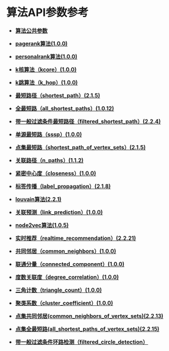 # 算法API参数参考<a name="ges_03_0075"></a>

-   **[算法公共参数](算法公共参数.md)**  

-   **[pagerank算法\(1.0.0\)](pagerank算法(1-0-0).md)**  

-   **[personalrank算法\(1.0.0\)](personalrank算法(1-0-0).md)**  

-   **[k核算法（kcore）\(1.0.0\)](k核算法（kcore）(1-0-0).md)**  

-   **[k跳算法（k\_hop）\(1.0.0\)](k跳算法（k_hop）(1-0-0).md)**  

-   **[最短路径（shortest\_path）\(2.1.5\)](最短路径（shortest_path）(2-1-5).md)**  

-   **[全最短路（all\_shortest\_paths）\(1.0.12\)](全最短路（all_shortest_paths）(1-0-12).md)**  

-   **[带一般过滤条件最短路径（filtered\_shortest\_path）\(2.2.4\)](带一般过滤条件最短路径（filtered_shortest_path）(2-2-4).md)**  

-   **[单源最短路（sssp）\(1.0.0\)](单源最短路（sssp）(1-0-0).md)**  

-   **[点集最短路（shortest\_path\_of\_vertex\_sets）\(2.1.5\)](点集最短路（shortest_path_of_vertex_sets）(2-1-5).md)**  

-   **[关联路径（n\_paths）\(1.1.2\)](关联路径（n_paths）(1-1-2).md)**  

-   **[紧密中心度（closeness）\(1.0.0\)](紧密中心度（closeness）(1-0-0).md)**  

-   **[标签传播（label\_propagation）\(2.1.8\)](标签传播（label_propagation）(2-1-8).md)**  

-   **[louvain算法\(2.2.1\)](louvain算法(2-2-1).md)**  

-   **[关联预测（link\_prediction）\(1.0.0\)](关联预测（link_prediction）(1-0-0).md)**  

-   **[node2vec算法\(1.0.5\)](node2vec算法(1-0-5).md)**  

-   **[实时推荐（realtime\_recommendation）\(2.2.21\)](实时推荐（realtime_recommendation）(2-2-21).md)**  

-   **[共同邻居（common\_neighbors）\(1.0.0\)](共同邻居（common_neighbors）(1-0-0).md)**  

-   **[联通分量（connected\_component）\(1.0.0\)](联通分量（connected_component）(1-0-0).md)**  

-   **[度数关联度（degree\_correlation）\(1.0.0\)](度数关联度（degree_correlation）(1-0-0).md)**  

-   **[三角计数（triangle\_count）\(1.0.0\)](三角计数（triangle_count）(1-0-0).md)**  

-   **[聚类系数（cluster\_coefficient）\(1.0.0\)](聚类系数（cluster_coefficient）(1-0-0).md)**  

-   **[点集共同邻居\(common\_neighbors\_of\_vertex\_sets\)\(2.2.13\)](点集共同邻居(common_neighbors_of_vertex_sets)(2-2-13).md)**  

-   **[点集全最短路\(all\_shortest\_paths\_of\_vertex\_sets\)\(2.2.15\)](点集全最短路(all_shortest_paths_of_vertex_sets)(2-2-15).md)**  

-   **[带一般过滤条件环路检测（filtered\_circle\_detection）](带一般过滤条件环路检测（filtered_circle_detection）.md)**  


